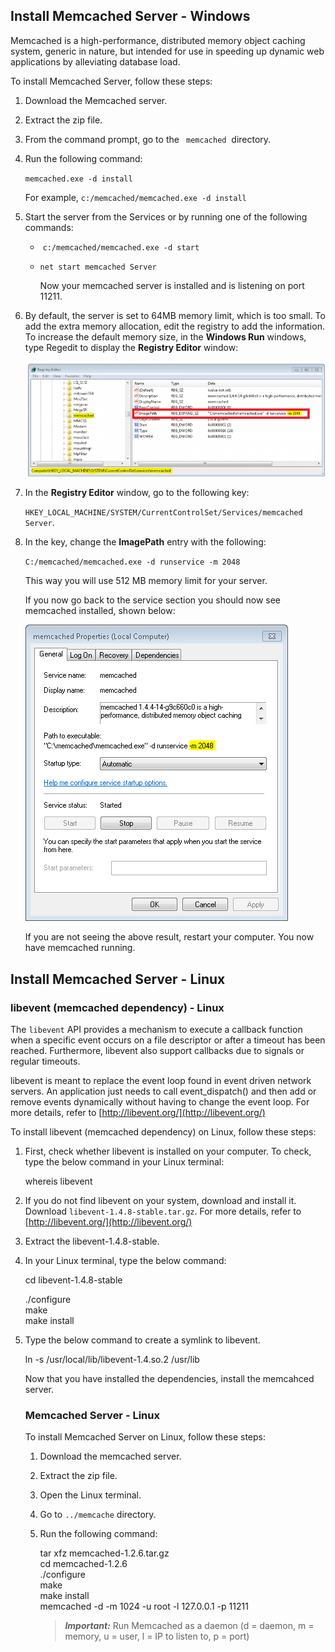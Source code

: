                             

Install Memcached Server - Windows
----------------------------------

Memcached is a high-performance, distributed memory object caching system, generic in nature, but intended for use in speeding up dynamic web applications by alleviating database load.

To install Memcached Server, follow these steps:

1.  Download the Memcached server.
2.  Extract the zip file.
3.  From the command prompt, go to the ` memcached`  directory.
4.  Run the following command:
    
    `memcached.exe -d install`
    
    For example, `c:/memcached/memcached.exe -d install`
    
5.  Start the server from the Services or by running one of the following commands:
    *    `c:/memcached/memcached.exe -d start`
    *   `net start memcached Server`
        
        Now your memcached server is installed and is listening on port 11211.
        
6.  By default, the server is set to 64MB memory limit, which is too small. To add the extra memory allocation, edit the registry to add the information. To increase the default memory size, in the **Windows Run** windows, type Regedit to display the **Registry Editor** window:
    
    ![](Resources/Images/Capture-memcache.PNG)
    
7.  In the **Registry Editor** window, go to the following key:
    
    `HKEY_LOCAL_MACHINE/SYSTEM/CurrentControlSet/Services/memcached Server`.
    
8.  In the key, change the **ImagePath** entry with the following:
    
    `C:/memcached/memcached.exe -d runservice -m 2048`
    
    This way you will use 512 MB memory limit for your server.
    
    If you now go back to the service section you should now see memcached installed, shown below:
    
    ![](Resources/Images/Capture-m-s2.PNG)
    
    If you are not seeing the above result, restart your computer. You now have memcached running.
    

Install Memcached Server - Linux
--------------------------------

### libevent (memcached dependency) - Linux

The `libevent` API provides a mechanism to execute a callback function when a specific event occurs on a file descriptor or after a timeout has been reached. Furthermore, libevent also support callbacks due to signals or regular timeouts.

libevent is meant to replace the event loop found in event driven network servers. An application just needs to call event\_dispatch() and then add or remove events dynamically without having to change the event loop. For more details, refer to [http://libevent.org/](http://libevent.org/)

To install libevent (memcached dependency) on Linux, follow these steps:

1.  First, check whether libevent is installed on your computer. To check, type the below command in your Linux terminal:
    
    whereis libevent
    
2.  If you do not find libevent on your system, download and install it. Download `libevent-1.4.8-stable.tar.gz`. For more details, refer to [http://libevent.org/](http://libevent.org/)
3.  Extract the libevent-1.4.8-stable.
4.  In your Linux terminal, type the below command:
    
    cd libevent-1.4.8-stable  
      
    ./configure  
    make  
    make install
    

1.  Type the below command to create a symlink to libevent.
    
    ln -s /usr/local/lib/libevent-1.4.so.2 /usr/lib
    
    Now that you have installed the dependencies, install the memcahced server.
    
    ### Memcached Server - Linux
    
    To install Memcached Server on Linux, follow these steps:
    
    1.  Download the memcached server.
    2.  Extract the zip file.
    3.  Open the Linux terminal.
    4.  Go to `../memcache` directory.
    5.  Run the following command:
        
        tar xfz memcached-1.2.6.tar.gz  
        cd memcached-1.2.6  
        ./configure  
        make  
        make install  
        memcached -d -m 1024 -u root -l 127.0.0.1 -p 11211
        
        > **_Important:_** Run Memcached as a daemon (d = daemon, m = memory, u = user, l = IP to listen to, p = port)
